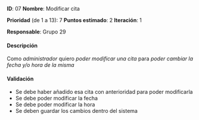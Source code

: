 

**ID**: 07
**Nombre**: Modificar cita

**Prioridad** (de 1 a 13): 7
**Puntos estimado**: 2
**Iteración**: 1

**Responsable**: Grupo 29

#### Descripción

Como *administrador* quiero *poder modificar una cita* para *poder cambiar la fecha y/o hora de la misma*

#### Validación

* Se debe haber añadido esa cita con anterioridad para poder modificarla 
* Se debe poder modificar la fecha
* Se debe poder modificar la hora
* Se deben guardar los cambios dentro del sistema
